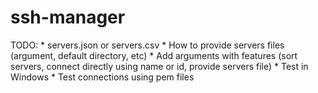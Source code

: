 ssh-manager
===

TODO:
	* servers.json or servers.csv
	* How to provide servers files (argument, default directory, etc)
	* Add arguments with features (sort servers, connect directly using name or id, provide servers file)
	* Test in Windows
	* Test connections using pem files
